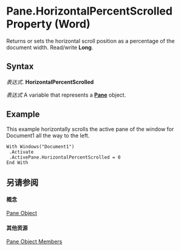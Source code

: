 
# Pane.HorizontalPercentScrolled Property (Word)

Returns or sets the horizontal scroll position as a percentage of the document width. Read/write  **Long**.


## Syntax

 _表达式_. **HorizontalPercentScrolled**

 _表达式_ A variable that represents a **[Pane](4a0c2690-d9d2-4e34-fef4-cc41365f5251.md)** object.


## Example

This example horizontally scrolls the active pane of the window for Document1 all the way to the left.


```
With Windows("Document1") 
 .Activate 
 .ActivePane.HorizontalPercentScrolled = 0 
End With
```


## 另请参阅


#### 概念


[Pane Object](4a0c2690-d9d2-4e34-fef4-cc41365f5251.md)
#### 其他资源


[Pane Object Members](http://msdn.microsoft.com/library/e0739460-3209-f981-71ea-80a5ea7f8935%28Office.15%29.aspx)